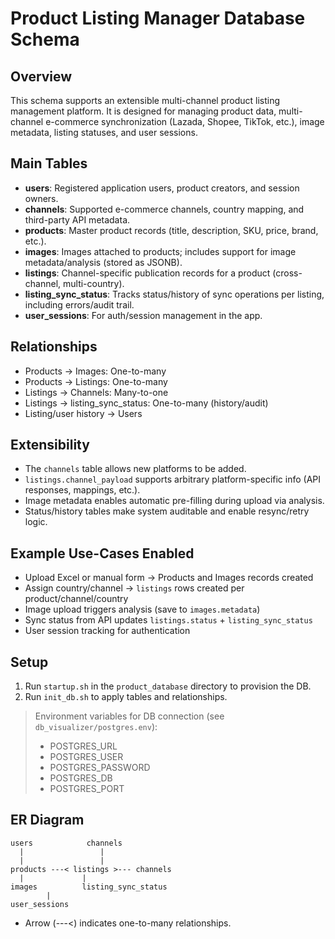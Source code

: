 # Product Listing Manager Database Schema

## Overview

This schema supports an extensible multi-channel product listing management platform.
It is designed for managing product data, multi-channel e-commerce synchronization (Lazada, Shopee, TikTok, etc.), image metadata, listing statuses, and user sessions.

## Main Tables

- **users**: Registered application users, product creators, and session owners.
- **channels**: Supported e-commerce channels, country mapping, and third-party API metadata.
- **products**: Master product records (title, description, SKU, price, brand, etc.).
- **images**: Images attached to products; includes support for image metadata/analysis (stored as JSONB).
- **listings**: Channel-specific publication records for a product (cross-channel, multi-country).
- **listing_sync_status**: Tracks status/history of sync operations per listing, including errors/audit trail.
- **user_sessions**: For auth/session management in the app.

## Relationships

- Products → Images: One-to-many
- Products → Listings: One-to-many
- Listings → Channels: Many-to-one
- Listings → listing_sync_status: One-to-many (history/audit)
- Listing/user history → Users

## Extensibility

- The `channels` table allows new platforms to be added.
- `listings.channel_payload` supports arbitrary platform-specific info (API responses, mappings, etc.).
- Image metadata enables automatic pre-filling during upload via analysis.
- Status/history tables make system auditable and enable resync/retry logic.

## Example Use-Cases Enabled

- Upload Excel or manual form → Products and Images records created
- Assign country/channel → `listings` rows created per product/channel/country
- Image upload triggers analysis (save to `images.metadata`)
- Sync status from API updates `listings.status` + `listing_sync_status`
- User session tracking for authentication

## Setup

1. Run `startup.sh` in the `product_database` directory to provision the DB.
2. Run `init_db.sh` to apply tables and relationships.

> Environment variables for DB connection (see `db_visualizer/postgres.env`):
> - POSTGRES_URL
> - POSTGRES_USER
> - POSTGRES_PASSWORD
> - POSTGRES_DB
> - POSTGRES_PORT

## ER Diagram

```
users            channels
  |                 |
  |                 |
products ---< listings >--- channels
  |             |
images          listing_sync_status
        |
user_sessions
```

- Arrow (---<) indicates one-to-many relationships.
